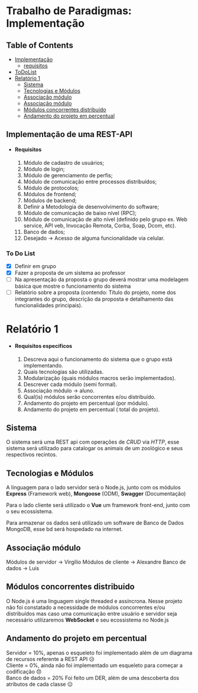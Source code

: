 # Trabalho de Paradigmas: Implementação

## Table of Contents

- [Implementação](#implementação-de-uma-rest-api)
  * [requisitos](#requisitos)
- [ToDoList](#to-do-list)
- [Relatório 1](#relatório-1)
  * [Sistema](#sistema)
  * [Tecnologias e Módulos](#tecnologias-e-módulos)
  * [Associação módulo](#associação-módulo)
  * [Associação módulo](#associação-módulo)
  * [Módulos concorrentes distribuido](#módulos-concorrentes-distribuido)
  * [Andamento do projeto em percentual](#andamento-do-projeto-em-percentual)

## Implementação de uma REST-API

* #### Requisitos
    1. Módulo de cadastro de usuários;
    2. Módulo de login;
    3. Módulo de gerenciamento de perfis;
    4. Módulo de comunicação entre processos distribuídos;
    5. Módulo de protocolos;
    6. Módulos de frontend;
    7. Módulos de backend;
    8. Definir a Metodologia de desenvolvimento do software;
    9. Módulo de comunicação de baixo nível (RPC);
    10. Módulo de comunicação de alto nível (definido pelo grupo ex. Web service, API veb, Invocação Remota, Corba, Soap, Dcom, etc).
    11. Banco de dados;
    12. Desejado -> Acesso de alguma funcionalidade via celular.

### To Do List

- [x] Definir em grupo
- [x] Fazer a proposta de um sistema ao professor
- [ ] Na apresentação da proposta o grupo deverá mostrar uma modelagem básica que mostre o funcionamento do sistema
- [ ] Relatório sobre a proposta (contendo: Título do projeto, nome dos integrantes do grupo, descrição da proposta e detalhamento das funcionalidades principais).

# Relatório 1

* #### Requisitos especificos
    1. Descreva aqui o funcionamento do sistema que o grupo está implementando.
    2. Quais tecnologias são utilizadas.
    3. Modularização (quais módulos macros serão implementados).
    4. Descrever cada módulo (semi formal).
    5. Associação módulo -> aluno.
    6. Qual(is) módulos serão concorrentes e/ou distribuído.
    7. Andamento do projeto em percentual (por módulo).
    8. Andamento do projeto em percentual ( total do projeto).

## Sistema

O sistema será uma REST api com operações de _CRUD_ via _HTTP_, esse sistema será utilizado para catalogar os animais de um zoológico e seus respectivos recintos.

## Tecnologias e Módulos

A linguagem para o lado servidor será o Node.js, junto com os módulos **Express**  (Framework web), **Mongoose** (ODM), **Swagger** (Documentação)

Para o lado cliente será utilizado o **Vue** um framework front-end, junto com o seu ecossistema.

Para armazenar os dados será utilizado um software de Banco de Dados MongoDB, esse bd será hospedado na internet.

## Associação módulo

Módulos de servidor -> Virgílio
Módulos de cliente -> Alexandre
Banco de dados -> Luis

## Módulos concorrentes distribuido

O Node.js é uma linguagem single threaded e assíncrona. Nesse projeto não foi constatado a necessidade de módulos concorrentes e/ou distribuídos mas caso uma comunicação entre usuário e servidor seja necessário utilizaremos __WebSocket__ e seu ecossistema no Node.js

## Andamento do projeto em percentual

Servidor = 10%, apenas o esqueleto foi implementado além de um diagrama de recursos referente a REST API :disappointed_relieved:  
Cliente = 0%, ainda não foi implementado um esqueleto para começar a codificação :disappointed:  
Banco de dados = 20% Foi feito um DER, além de uma descoberta dos atributos de cada classe :expressionless:  

